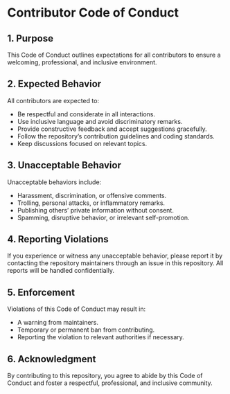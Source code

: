 # Contributor Code of Conduct

## 1. Purpose
This Code of Conduct outlines expectations for all contributors to ensure a welcoming, professional, and inclusive environment.

## 2. Expected Behavior
All contributors are expected to:
- Be respectful and considerate in all interactions.
- Use inclusive language and avoid discriminatory remarks.
- Provide constructive feedback and accept suggestions gracefully.
- Follow the repository’s contribution guidelines and coding standards.
- Keep discussions focused on relevant topics.

## 3. Unacceptable Behavior
Unacceptable behaviors include:
- Harassment, discrimination, or offensive comments.
- Trolling, personal attacks, or inflammatory remarks.
- Publishing others’ private information without consent.
- Spamming, disruptive behavior, or irrelevant self-promotion.

## 4. Reporting Violations
If you experience or witness any unacceptable behavior, please report it by contacting the repository maintainers through an issue in this repository. All reports will be handled confidentially.

## 5. Enforcement
Violations of this Code of Conduct may result in:
- A warning from maintainers.
- Temporary or permanent ban from contributing.
- Reporting the violation to relevant authorities if necessary.

## 6. Acknowledgment
By contributing to this repository, you agree to abide by this Code of Conduct and foster a respectful, professional, and inclusive community.

